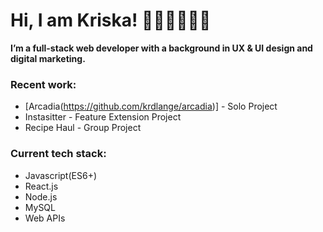 # Hi, I am Kriska! 👧🏻🇵🇭👋🏼    

**I’m a full-stack web developer with a background in UX & UI design and digital marketing.**   
    
### Recent work:   
* [Arcadia(https://github.com/krdlange/arcadia)] - Solo Project  
* Instasitter - Feature Extension Project   
* Recipe Haul - Group Project   
   
### Current tech stack:   
* Javascript(ES6+)   
* React.js   
* Node.js   
* MySQL   
* Web APIs   

<!---
krdlange/krdlange is a ✨ special ✨ repository because its `README.md` (this file) appears on your GitHub profile.
You can click the Preview link to take a look at your changes.
--->

